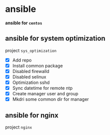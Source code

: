 # ansible
**ansible for `centos`**

## ansible for system optimization
project `sys_optimization`
- [x]  Add repo
- [x]  Install common package
- [x]  Disabled firewalld
- [x]  Disabled selinux
- [x]  Optimization sshd
- [x]  Sync datetime for remote ntp
- [x]  Create manager user and group
- [x]  Mkdri some common dir for manager

## ansible for nginx
project `nginx`

